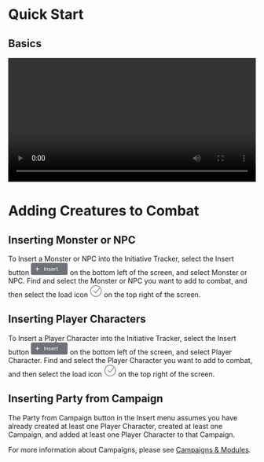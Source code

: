 # Quick Start

## Basics

<video src="https://encounter.plus/videos/basics.mp4" width="100%" controls preload></video>

# Adding Creatures to Combat

## Inserting Monster or NPC

To Insert a Monster or NPC into the Initiative Tracker, select the Insert button ![insert][button-insert] on the bottom left of the screen, and select Monster or NPC. Find and select the Monster or NPC you want to add to combat, and then select the load icon ![load][icon-load] on the top right of the screen.

## Inserting Player Characters

To Insert a Player Character into the Initiative Tracker, select the Insert button ![insert][button-insert] on the bottom left of the screen, and select Player Character. Find and select the Player Character you want to add to combat, and then select the load icon ![load][icon-load] on the top right of the screen.

## Inserting Party from Campaign

The Party from Campaign button in the Insert menu assumes you have already created at least one Player Character, created at least one Campaign, and added at least one Player Character to that Campaign.

For more information about Campaigns, please see [Campaigns & Modules](campaigns-and-modules).

[icon-pencil]: icons/pencil.png 
[icon-highlighter]: icons/highlighter.png
[icon-eraser]: icons/eraser.png
[icon-undo]: icons/undo.png
[icon-move]: icons/move.png
[icon-move-restricted]: icons/move-restricted.png
[icon-select]: icons/select.png
[icon-snap]: icons/snap.png
[icon-reveal]: icons/reveal.png
[icon-hide]: icons/hide.png
[icon-layers]: icons/layers.png
[icon-markers]: icons/markers.png 
[icon-settings]: icons/settings.png
[icon-share]: icons/share.png
[icon-fog-free]: icons/fog-free.png
[icon-fog-rect]: icons/fog-rect.png
[icon-add]: icons/add.png
[icon-more]: icons/more.png
[icon-library]: icons/library.png
[icon-search]: icons/search.png
[icon-load]: icons/load.png
[icon-initiative]: icons/initiative.png
[icon-edit]: icons/edit.png
[icon-copy]: icons/copy.png
[icon-delete]: icons/delete.png

[button-insert]: buttons/insert.png
[button-start]: buttons/start.png
[button-stop]: buttons/stop.png
[button-reset]: buttons/reset.png
[button-save]: buttons/save.png
[button-previous]: buttons/previous.png
[button-next]: buttons/next.png
[button-initiative]: buttons/initiative.png
[button-randomize]: buttons/randomize.png
[button-reset]: buttons/reset.png





